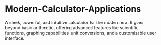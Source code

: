 # Modern-Calculator-Applications
A sleek, powerful, and intuitive calculator for the modern era. It goes beyond basic arithmetic, offering advanced features like scientific functions, graphing capabilities, unit conversions, and a customizable user interface.
